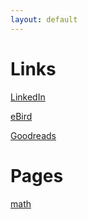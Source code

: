 ```yaml
---
layout: default
---
```


# Links
[LinkedIn](https://www.linkedin.com/in/micaela-roth/)

[eBird](https://ebird.org/profile/MTgwNDYyNQ)

[Goodreads](https://www.goodreads.com/user/show/124209065-micaela-roth)

# Pages

[math](./math.html)
